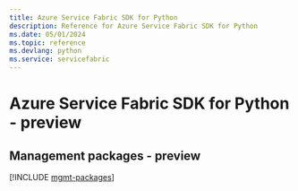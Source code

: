 ```yaml
---
title: Azure Service Fabric SDK for Python
description: Reference for Azure Service Fabric SDK for Python
ms.date: 05/01/2024
ms.topic: reference
ms.devlang: python
ms.service: servicefabric
---
```

# Azure Service Fabric SDK for Python - preview

## Management packages - preview
[!INCLUDE [mgmt-packages](service-fabric-mgmt-index.md)]